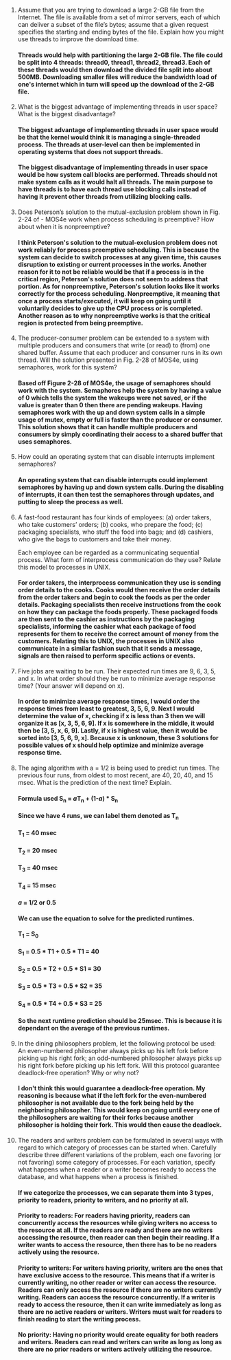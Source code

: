 1. Assume that you are trying to download a large 2-GB file from the Internet. The file is available from a set of mirror servers, each of which can deliver a subset of the file’s bytes; assume that a given request specifies the starting and ending bytes of the file. Explain how you might use threads to improve the download time.

    #### Threads would help with partitioning the large 2-GB file. The file could be split into 4 threads: thread0, thread1, thread2, thread3. Each of these threads would then download the divided file split into about 500MB. Downloading smaller files will reduce the bandwidth load of one's internet which in turn will speed up the download of the 2-GB file.

   
2. What is the biggest advantage of implementing threads in user space? What is the biggest disadvantage?

    #### The biggest advantage of implementing threads in user space would be that the kernel would think it is managing a single-threaded process. The threads at user-level can then be implemented in operating systems that does not support threads.
    #### The biggest disadvantage of implementing threads in user space would be how system call blocks are performed. Threads should not make system calls as it would halt all threads. The main purpose to have threads is to have each thread use blocking calls instead of having it prevent other threads from utilizing blocking calls.

   
3. Does Peterson’s solution to the mutual-exclusion problem shown in Fig. 2-24 of - MOS4e work when process scheduling is preemptive? How about when it is nonpreemptive?

    #### I think Peterson's solution to the mutual-exclusion problem does not work reliably for process preemptive scheduling. This is because the system can decide to switch processes at any given time, this causes disruption to existing or current processes in the works. Another reason for it to not be reliable would be that if a process is in the critical region, Peterson's solution does not seem to address that portion. As for nonpreemptive, Peterson's solution looks like it works correctly for the process scheduling. Nonpreemptive, it meaning that once a process starts/executed, it will keep on going until it voluntarily decides to give up the CPU process or is completed. Another reason as to why nonpreemptive works is that the critical region is protected from being preemptive.

   
4. The producer-consumer problem can be extended to a system with multiple producers and consumers that write (or read) to (from) one shared buffer. Assume that each producer and consumer runs in its own thread. Will the solution presented in Fig. 2-28 of MOS4e, using semaphores, work for this system?

    #### Based off Figure 2-28 of MOS4e, the usage of semaphores should work with the system. Semaphores help the system by having a value of 0 which tells the system the wakeups were not saved, or if the value is greater than 0 then there are pending wakeups. Having semaphores work with the up and down system calls in a simple usage of mutex, empty or full is faster than the producer or consumer. This solution shows that it can handle multiple producers and consumers by simply coordinating their access to a shared buffer that uses semaphores.

   
5. How could an operating system that can disable interrupts implement semaphores?

    #### An operating system that can disable interrupts could implement semaphores by having up and down system calls. During the disabling of interrupts, it can then test the semaphores through updates, and putting to sleep the process as well.


6. A fast-food restaurant has four kinds of employees:
    (a) order takers, who take customers’ orders; 
    (b) cooks, who prepare the food;
    (c) packaging specialists, who stuff the food into bags; and
    (d) cashiers, who give the bags to customers and take their money.
    
    Each employee can be regarded as a communicating sequential process. What form of interprocess communication do they use? Relate this model to processes in UNIX.

    #### For order takers, the interprocess communication they use is sending order details to the cooks. Cooks would then receive the order details from the order takers and begin to cook the foods as per the order details. Packaging specialists then receive instructions from the cook on how they can package the foods properly. These packaged foods are then sent to the cashier as instructions by the packaging specialists, informing the cashier what each package of food represents for them to receive the correct amount of money from the customers. Relating this to UNIX, the processes in UNIX also communicate in a similar fashion such that it sends a message, signals are then raised to perform specific actions or events.


7. Five jobs are waiting to be run. Their expected run times are 9, 6, 3, 5, and x. In what order should they be run to minimize average response time? (Your answer will depend on x).


    #### In order to minimize average response times, I would order the response times from least to greatest, 3, 5, 6, 9. Next I would determine the value of x, checking if x is less than 3 then we will organize it as [x, 3, 5, 6, 9]. If x is somewhere in the middle, it would then be [3, 5, x, 6, 9]. Lastly, if x is highest value, then it would be sorted into [3, 5, 6, 9, x]. Because x is unknown, these 3 solutions for possible values of x should help optimize and minimize average response time. 



8. The aging algorithm with a = 1/2 is being used to predict run times. The previous four runs, from oldest to most recent, are 40, 20, 40, and 15 msec. What is the prediction of the next time? Explain.

    #### Formula used S<sub>n</sub> = ***a***T<sub>n</sub> + (1-***a***) * S<sub>n</sub>
    #### Since we have 4 runs, we can label them denoted as T<sub>n</sub>
    #### T<sub>1</sub> = 40 msec
    #### T<sub>2</sub> = 20 msec
    #### T<sub>3</sub> = 40 msec
    #### T<sub>4</sub> = 15 msec

    #### ***a*** = 1/2 or 0.5
    #### We can use the equation to solve for the predicted runtimes.
    #### T<sub>1</sub> = S<sub>0</sub>
    #### S<sub>1</sub> = 0.5 * T1 + 0.5 * T1 = 40
    #### S<sub>2</sub> = 0.5 * T2 + 0.5 * S1 = 30
    #### S<sub>3</sub> = 0.5 * T3 + 0.5 * S2 = 35
    #### S<sub>4</sub> = 0.5 * T4 + 0.5 * S3 = 25
    #### So the next runtime prediction should be 25msec. This is because it is dependant on the average of the previous runtimes.


9. In the dining philosophers problem, let the following protocol be used: An even-numbered philosopher always picks up his left fork before picking up his right fork; an odd-numbered philosopher always picks up his right fork before picking up his left fork. Will this protocol guarantee deadlock-free operation? Why or why not?

    #### I don't think this would guarantee a deadlock-free operation. My reasoning is because what if the left fork for the even-numbered philosopher is not available due to the fork being held by the neighboring philosopher. This would keep on going until every one of the philosophers are waiting for their forks because another philosopher is holding their fork. This would then cause the deadlock.


10. The readers and writers problem can be formulated in several ways with regard to which category of processes can be started when. Carefully describe three different variations of the problem, each one favoring (or not favoring) some category of processes. For each variation, specify what happens when a reader or a writer becomes ready to access the database, and what happens when a process is finished.

    #### If we categorize the processes, we can separate them into 3 types, priority to readers, priority to writers, and no priority at all.

    #### Priority to readers: For readers having priority, readers can concurrently access the resources while giving writers no access to the resource at all. If the readers are ready and there are no writers accessing the resource, then reader can then begin their reading. If a writer wants to access the resource, then there has to be no readers actively using the resource.

    #### Priority to writers: For writers having priority, writers are the ones that have exclusive access to the resource. This means that if a writer is currently writing, no other reader or writer can access the resource. Readers can only access the resource if there are no writers currently writing. Readers can access the resource concurrently. If a writer is ready to access the resource, then it can write immediately as long as there are no active readers or writers. Writers must wait for readers to finish reading to start the writing process.

    #### No priority: Having no priority would create equality for both readers and writers. Readers can read and writers can write as long as long as there are no prior readers or writers actively utilizing the resource.